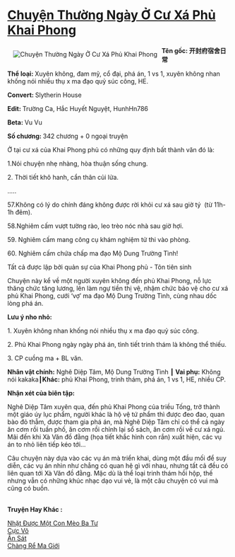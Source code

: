 <a href="https://utruyen.com/chuyen-thuong-ngay-o-cu-xa-phu-khai-phong/12296/" title="Chuyện Thường Ngày Ở Cư Xá Phủ Khai Phong"><h1>Chuyện Thường Ngày Ở Cư Xá Phủ Khai Phong</h1></a><div style="display:table"><img align="right" style="float: left; padding: 10px;" src="https://utruyen.com/images/story/200x260/chuyen-thuong-ngay-o-cu-xa-phu-khai-phong.jpg" alt="Chuyện Thường Ngày Ở Cư Xá Phủ Khai Phong"><strong>Tên gốc: 开封府宿舍日常<p></p></strong><strong>Thể loại: </strong>Xuyên không, đam mỹ, cổ đại, phá án, 1 vs 1, xuyên không nhan khống nói nhiều thụ x ma đạo quỷ súc công, HE.<p></p><b>Convert: </b>Slytherin House<p></p><b>Edit: </b>Trường Ca, Hắc Huyết Nguyệt, HunhHn786<p></p><b>Beta: </b>Vu Vu<p></p><b>Số chương: </b>342 chương + 0 ngoại truyện<p></p>Ở tại cư xá của Khai Phong phủ có những quy định bất thành văn đó là:<p></p>1.Nói chuyện nhẹ nhàng, hòa thuận sống chung.<p></p>2. Thời tiết khô hanh, cẩn thân củi lửa.<p></p>.....<p></p>57.Không có lý do chính đáng không được rời khỏi cư xá sau giờ tý  (từ 11h- 1h đêm).<p></p>58.Nghiêm cấm vượt tường rào, leo trèo nóc nhà sau giờ hợi.<p></p>59. Nghiêm cấm mang công cụ khám nghiệm tử thi vào phòng.<p></p>60. Nghiêm cấm chứa chấp ma đạo Mộ Dung Trường Tình!<p></p>Tất cả được lập bởi quản sự của Khai Phong phủ - Tôn tiên sinh<p></p>Chuyện này kể về một người xuyên không đến phủ Khai Phong, nỗ lực thăng chức tăng lương, lên làm ngự tiền thị vệ, nhậm chức bảo vệ cho cư xá phủ Khai Phong, cưới ‘vợ’ ma đạo Mộ Dung Trường Tình, cùng nhau dốc lòng phá án.<p></p><strong>Lưu ý nho nhỏ:</strong><p></p>1. Xuyên không nhan khống nói nhiều thụ x ma đạo quỷ súc công.<p></p>2. Phủ Khai Phong ngày ngày phá án, tình tiết trinh thám là không thể thiếu.<p></p>3. CP cuồng ma + BL văn.<p></p><strong>Nhân vật chính:</strong> Nghê Diệp Tâm, Mộ Dung Trường Tình ┃<strong> Vai phụ:</strong> Không nói kakaka┃<strong>Khác:</strong> phủ Khai Phong, trinh thám, phá án, 1 vs 1, HE, nhiều CP.<p></p><strong>Nhận xét của biên tập:</strong><p></p>Nghê Diệp Tâm xuyên qua, đến phủ Khai Phong của triều Tống, trở thành một giáo úy lục phẩm, người khác là hộ vệ tứ phẩm thì được đeo đao, quan bào đỏ thẫm, được tham gia phá án, mà Nghê Diệp Tâm chỉ có thể cả ngày ăn cơm rồi tuần phố, ăn cơm rồi chỉnh lại sổ sách, ăn cơm rồi về cư xá ngủ. Mãi đến khi Xà Văn đồ đằng (họa tiết khắc hình con rắn) xuất hiện, các vụ án to nhỏ liên tiếp kéo tới…<p></p>Câu chuyện này dựa vào các vụ án mà triển khai, dùng một đầu mối để suy diễn, các vụ án nhìn như chẳng có quan hệ gì với nhau, nhưng tất cả đều có liên quan tới Xà Văn đồ đằng. Mặc dù là thể loại trinh thám hồi hộp, thế nhưng vẫn có những khúc nhạc dạo vui vẻ, là một câu chuyện có vui mà cũng có buồn.</div><p><br><b>Truyện Hay Khác :</b></p><a href="https://utruyen.com/nhat-duoc-mot-con-meo-ba-tu/19636/" alt="Nhặt Được Một Con Mèo Ba Tư">Nhặt Được Một Con Mèo Ba Tư</a><br/><a href="https://truyenngontinhay.wordpress.com/2019/10/03/cuc-vo/" alt="Cực Võ">Cực Võ</a><br/><a href="https://github.com/quanluxury/truyenhot/tree/master/truyenhay/387/" alt="Ẩn Sát">Ẩn Sát</a><br/><a href="https://github.com/quanluxury/truyenhot/tree/master/truyenhay/554/" alt="Chàng Rể Ma Giới">Chàng Rể Ma Giới</a><br/>